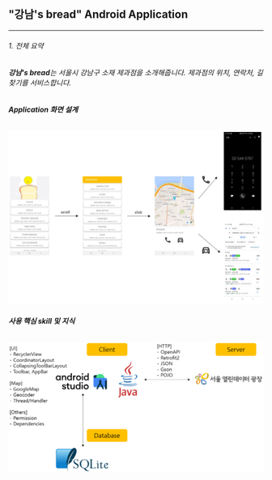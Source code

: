 ## "강남's bread" Android Application
---
###### 1. 전체 요약
###### **강남's bread**는 서울시 강남구 소재 제과점을 소개해줍니다. 제과점의 위치, 연락처, 길찾기를 서비스합니다.

###### **Application 화면 설계**
![이미지1](./Images/image1.PNG)

###### **사용 핵심 skill 및 지식**
![이미지2](./Images/image2.PNG)
